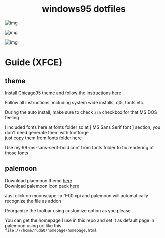 <h1 align="center">windows95 dotfiles</h1>

![img](https://i.imgur.com/yUFo2wk.png)

![img](https://i.imgur.com/Zv6shCh.png)

![img](https://i.imgur.com/OBS2HJ2.png)



# Guide (XFCE)

## theme

Install [Chicago95](https://github.com/grassmunk/Chicago95) theme and follow the instructions [here](https://github.com/grassmunk/Chicago95/blob/master/INSTALL.md)  

Follow all instructions, including system wide installs, qt5, fonts etc.  

During the auto install, make sure to check `zsh` checkbox for that MS DOS feeling  

I included fonts here at fonts folder so at [ MS Sans Serif font ] section, you don't need generate them with fontforge  
just copy them from fonts folder here  

Use my 99-ms-sans-serif-bold.conf from fonts folder to fix rendering of those fonts  

## palemoon  

Download plaemoon theme [here](https://addons.palemoon.org/addon/moonscape/)  
Download palemoon icon pack [here](https://github.com/FranklinDM/Moonscape-IconPack/releases)  

Just click on moonscape-ip-1-00.xpi and palemoon will automatically recognize the file as addon  

Reorganize the toolbar using customize option as you please  

You can get the homepage I use in this repo and set it as default page in palemoon using url like this  
`file:///home/ruda0/homepage/homepage.html`  
